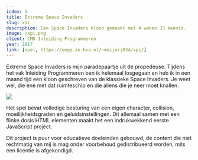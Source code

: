```yaml
---
index: 1
title: Extreme Space Invaders
slug: xsi
description: Een Space Invaders kloon gemaakt met 4 weken JS kennis.
image: /xpi.png
client: CMD Inleiding Programmeren
year: 2017
link: [spel, https://oege.ie.hva.nl/~meijerj034/xpi/]
---
```


<script>
  import Image from '$lib/components/atoms/Image.svelte'
</script>

Extreme Space Invaders is mijn paradepaartje uit de propedeuse. Tijdens het
vak Inleiding Programmeren ben ik helemaal losgegaan en heb ik in een maand
tijd een kloon geschreven van de klassieke Space Invaders. Je weet wel, die
ene met dat ruimteschip en die aliens die je neer moet knallen.

<Image src="/play.png" format="inline" />

Het spel bevat volledige besturing van een eigen character, collision,
moeilijkheidsgraden en geluidsinstellingen. Dit allemaal samen met een
flinke dosis HTML elementen maakt het een indrukwekkend eerste JavaScript
project.

Dit project is puur voor educatieve doeleinden gebouwd, de content die niet
rechtmatig van mij is mag onder voorbehoud gedistribueerd worden, mits een
licentie is afgekondigd.
